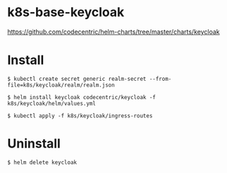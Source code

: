 # k8s-base-keycloak

https://github.com/codecentric/helm-charts/tree/master/charts/keycloak

# Install
```
$ kubectl create secret generic realm-secret --from-file=k8s/keycloak/realm/realm.json
```
```
$ helm install keycloak codecentric/keycloak -f k8s/keycloak/helm/values.yml
```

```
$ kubectl apply -f k8s/keycloak/ingress-routes
```

# Uninstall

```
$ helm delete keycloak
```
